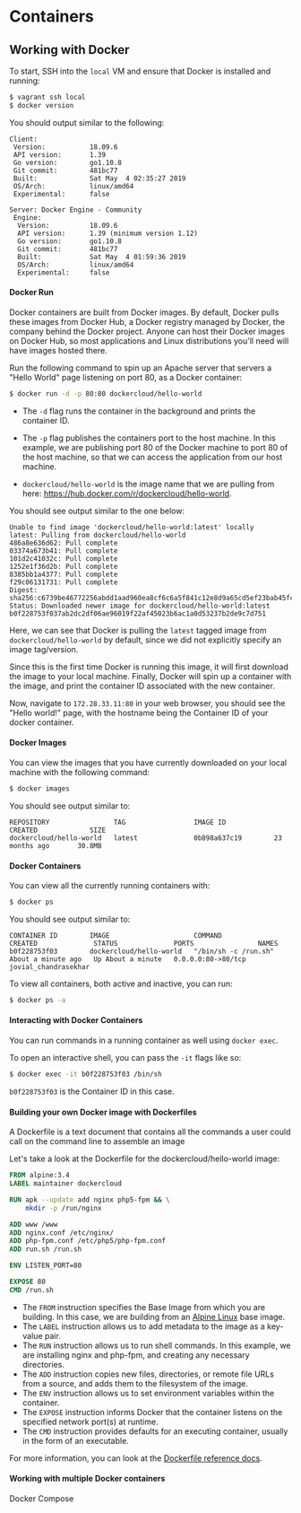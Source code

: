# Containers 

## Working with Docker 
To start, SSH into the `local` VM and ensure that Docker is installed and running:
```bash
$ vagrant ssh local
$ docker version
```

You should output similar to the following:
```
Client:
 Version:           18.09.6
 API version:       1.39
 Go version:        go1.10.8
 Git commit:        481bc77
 Built:             Sat May  4 02:35:27 2019
 OS/Arch:           linux/amd64
 Experimental:      false

Server: Docker Engine - Community
 Engine:
  Version:          18.09.6
  API version:      1.39 (minimum version 1.12)
  Go version:       go1.10.8
  Git commit:       481bc77
  Built:            Sat May  4 01:59:36 2019
  OS/Arch:          linux/amd64
  Experimental:     false
```


#### Docker Run
Docker containers are built from Docker images. 
By default, Docker pulls these images from Docker Hub, a Docker registry managed by Docker, 
the company behind the Docker project. 
Anyone can host their Docker images on Docker Hub, so most
applications and Linux distributions you'll need will have images hosted there. 


Run the following command to spin up an Apache server that servers a "Hello World" page listening on port 80, as a Docker
container:
```bash
$ docker run -d -p 80:80 dockercloud/hello-world
```
- The `-d` flag runs the container in the background and prints the container ID.  
- The `-p` flag publishes the containers port to the host machine. 
In this example, we are publishing port 80 of the Docker machine to port 80 of the host machine, 
so that we can access the application from our host machine.

- `dockercloud/hello-world` is the image name that we are pulling from here: https://hub.docker.com/r/dockercloud/hello-world.


You should see output similar to the one below:
```
Unable to find image 'dockercloud/hello-world:latest' locally
latest: Pulling from dockercloud/hello-world
486a8e636d62: Pull complete
03374a673b41: Pull complete
101d2c41032c: Pull complete
1252e1f36d2b: Pull complete
8385bb1a4377: Pull complete
f29c06131731: Pull complete
Digest: sha256:c6739be46772256abdd1aad960ea8cf6c6a5f841c12e8d9a65cd5ef23bab45fc
Status: Downloaded newer image for dockercloud/hello-world:latest
b0f228753f037ab2dc2df06ae96019f22af45023b6ac1a0d53237b2de9c7d751
```
Here, we can see that Docker is pulling the `latest` tagged image from `dockercloud/hello-world` by default, since we did not
explicitly specify an image tag/version.

Since this is the first time Docker is running this image, it will first download the image to your local machine.
Finally, Docker will spin up a container with the image, and print the container ID associated with the new container.

Now, navigate to `172.28.33.11:80` in your web browser, you should see the "Hello world!" page, with the hostname being the
Container ID of your docker container.


#### Docker Images

You can view the images that you have currently downloaded on your local machine with the following command:
```bash
$ docker images
```

You should see output similar to:
```
REPOSITORY                TAG                 IMAGE ID            CREATED             SIZE
dockercloud/hello-world   latest              0b898a637c19        23 months ago       30.8MB
```


#### Docker Containers
You can view all the currently running containers with:
```bash
$ docker ps
```

You should see output similar to:
```
CONTAINER ID        IMAGE                     COMMAND                CREATED              STATUS              PORTS                NAMES
b0f228753f03        dockercloud/hello-world   "/bin/sh -c /run.sh"   About a minute ago   Up About a minute   0.0.0.0:80->80/tcp   jovial_chandrasekhar
```

To view all containers, both active and inactive, you can run:
```bash
$ docker ps -a
```


#### Interacting with Docker Containers
You can run commands in a running container as well using `docker exec`.

To open an interactive shell, you can pass the `-it` flags like so:
```bash
$ docker exec -it b0f228753f03 /bin/sh
```

`b0f228753f03` is the Container ID in this case.


#### Building your own Docker image with Dockerfiles
A Dockerfile is a text document that contains all the commands a user could call on the command line to assemble an
image

Let's take a look at the Dockerfile for the dockercloud/hello-world image:

```Dockerfile
FROM alpine:3.4
LABEL maintainer dockercloud

RUN apk --update add nginx php5-fpm && \
    mkdir -p /run/nginx

ADD www /www
ADD nginx.conf /etc/nginx/
ADD php-fpm.conf /etc/php5/php-fpm.conf
ADD run.sh /run.sh

ENV LISTEN_PORT=80

EXPOSE 80
CMD /run.sh
```

- The `FROM` instruction specifies the Base Image from which you are building.
In this case, we are building from an [Alpine Linux](https://hub.docker.com/_/alpine) base image.
- The `LABEL` instruction allows us to add metadata to the image as a key-value pair.
- The `RUN` instruction allows us to run shell commands. In this example, we are installing nginx and php-fpm, and
  creating any necessary directories.
- The `ADD` instruction copies new files, directories, or remote file URLs from a source, and adds them to the
  filesystem of the image. 
- The `ENV` instruction allows us to set environment variables within the container.
- The `EXPOSE` instruction informs Docker that the container listens on the specified network port(s) at runtime.
- The `CMD` instruction provides defaults for an executing container, usually in the form of an executable.


For more information, you can look at the [Dockerfile reference
docs](https://docs.docker.com/engine/reference/builder/).



#### Working with multiple Docker containers 
Docker Compose

